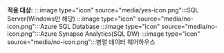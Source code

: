 <Token>**적용 대상:** :::image type="icon" source="media/yes-icon.png":::SQL Server(Windows만 해당) :::image type="icon" source="media/no-icon.png":::Azure SQL Database :::image type="icon" source="media/no-icon.png":::Azure Synapse Analytics(SQL DW) :::image type="icon" source="media/no-icon.png":::병렬 데이터 웨어하우스 </Token>